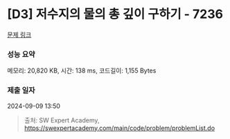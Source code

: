 # [D3] 저수지의 물의 총 깊이 구하기 - 7236 

[문제 링크](https://swexpertacademy.com/main/code/problem/problemDetail.do?contestProbId=AWlTKTUqCN8DFAVS) 

### 성능 요약

메모리: 20,820 KB, 시간: 138 ms, 코드길이: 1,155 Bytes

### 제출 일자

2024-09-09 13:50



> 출처: SW Expert Academy, https://swexpertacademy.com/main/code/problem/problemList.do